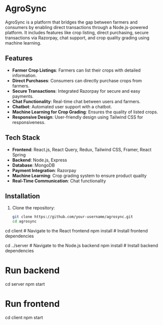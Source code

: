 # AgroSync

AgroSync is a platform that bridges the gap between farmers and consumers by enabling direct transactions through a Node.js-powered platform. It includes features like crop listing, direct purchasing, secure transactions via Razorpay, chat support, and crop quality grading using machine learning.


## Features

- **Farmer Crop Listings**: Farmers can list their crops with detailed information.
- **Direct Purchases**: Consumers can directly purchase crops from farmers.
- **Secure Transactions**: Integrated Razorpay for secure and easy payments.
- **Chat Functionality**: Real-time chat between users and farmers.
- **Chatbot**: Automated user support with a chatbot.
- **Machine Learning for Crop Grading**: Ensures the quality of listed crops.
- **Responsive Design**: User-friendly design using Tailwind CSS for responsiveness.

## Tech Stack

- **Frontend**: React.js, React Query, Redux, Tailwind CSS, Framer, React Spring
- **Backend**: Node.js, Express
- **Database**: MongoDB
- **Payment Integration**: Razorpay
- **Machine Learning**: Crop grading system to ensure product quality
- **Real-Time Communication**: Chat functionality

## Installation

1. Clone the repository:

   ```bash
   git clone https://github.com/your-username/agrosync.git
   cd agrosync
  cd client   # Navigate to the React frontend
 npm install # Install frontend dependencies

cd ../server  # Navigate to the Node.js backend
npm install   # Install backend dependencies

# Run backend
cd server
npm start

# Run frontend
cd client
npm start
